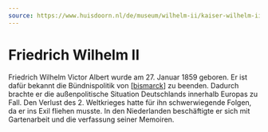 ```yaml
---
source: https://www.huisdoorn.nl/de/museum/wilhelm-ii/kaiser-wilhelm-ii/
---
```


# Friedrich Wilhelm II
Friedrich Wilhelm Victor Albert wurde am 27. Januar 1859 geboren.
Er ist dafür bekannt die Bündnispolitik von [[bismarck]] zu beenden.
Dadurch brachte er die außenpolitische Situation Deutschlands innerhalb Europas zu Fall.
Den Verlust des 2. Weltkrieges hatte für ihn schwerwiegende Folgen, da er ins Exil fliehen musste.
In den Niederlanden beschäftigte er sich mit Gartenarbeit und die verfassung seiner Memoiren.

[//begin]: # "Autogenerated link references for markdown compatibility"
[bismarck]: bismarck.md "Otto von Bismarck"
[//end]: # "Autogenerated link references"